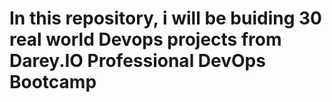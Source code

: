 # In this repository, i will be buiding 30 real world Devops projects from Darey.IO Professional DevOps Bootcamp
